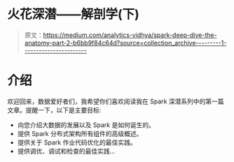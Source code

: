 # 火花深潜——解剖学(下)

> 原文：<https://medium.com/analytics-vidhya/spark-deep-dive-the-anatomy-part-2-b6bb9f84c64d?source=collection_archive---------1----------------------->

# 介绍

欢迎回来，数据爱好者们，我希望你们喜欢阅读我在 Spark 深潜系列中的第一篇文章。提醒一下，以下是主要目标:

*   向您介绍大数据的发展以及 Spark 是如何诞生的。
*   提供 Spark 分布式架构所有组件的高级概述。
*   提供关于 Spark 作业代码优化的最佳实践。
*   提供调优、调试和检查的最佳实践…
